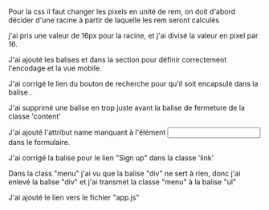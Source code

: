 Pour la css il faut changer les pixels en unité de rem, on doit d'abord décider d'une racine à partir de laquelle les rem seront calculés 

j'ai pris une valeur de 16px pour la racine, et j'ai divisé la valeur en pixel par 16.


J'ai ajouté les balises <meta charset="UTF-8"> et <meta name="viewport" content="width=device-width, initial-scale=1.0"> dans la section <head> pour définir correctement l'encodage et la vue mobile.

J'ai corrigé le lien du bouton de recherche pour qu'il soit encapsulé dans la balise <a>.

J'ai supprimé une balise </div> en trop juste avant la balise de fermeture </div> de la classe 'content'

J'ai ajouté l'attribut name manquant à l'élément <input type="password"> dans le formulaire.

J'ai corrigé la balise <a> pour le lien "Sign up" dans la classe 'link'

Dans la class "menu" j'ai vu que la balise "div" ne sert à rien, donc j'ai enlevé la balise "div" et j'ai transmet la classe "menu" à la balise "ul"

J'ai ajouté le lien     <script src="./js/app.js"></script> vers le fichier "app.js"
